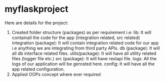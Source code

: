 # myflaskproject

Here are details for the project:
1. Created folder structure (packages) as per requirement i.e:
	lib: It will containall the code for the app (integration related, src related)
		integration (package): It will contain integration related code for our app i.e anything we are integrating from third party APIs.
		db (package): It will all db interface related files.
		utils(package): It will have all utility related files (logger file etc.)
		src (package): It will have restapi file.
	logs: All the logs of our application will be genrated here.
	config: It will have all the app related configuration.
2. Applied OOPs concept where ever required
